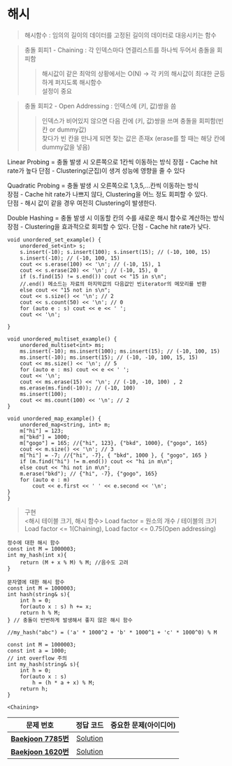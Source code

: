 # 해시  
> 해시함수 : 임의의 길이의 데이터를 고정된 길이의 데이터로 대응시키는 함수   

> 충돌 회피1 - Chaining : 각 인덱스마다 연결리스트를 하나씩 두어서 충돌을 회피함   
>> 해시값이 같은 최악의 상황에서는 O(N) -> 각 키의 해시값이 최대한 균등하게 퍼지도록 해시함수   
>> 설정이 중요

> 충돌 회피2 - Open Addressing : 인덱스에 (키, 값)쌍을 씀
>> 인덱스가 비어있지 않으면 다음 칸에 (키, 값)쌍을 쓰며 충돌을 회피함(빈 칸 or dummy값)   
>> 찾다가 빈 칸을 만나게 되면 찾는 값은 존재x (erase를 할 때는 해당 칸에 dummy값을 넣음)   

Linear Probing = 충돌 발생 시 오른쪽으로 1칸씩 이동하는 방식
장점 - Cache hit rate가 높다
단점 - Clustering(군집)이 생겨 성능에 영향을 줄 수 있다

Quadratic Probing = 충돌 발생 시 오른쪽으로 1,3,5,...칸씩 이동하는 방식   
장점 - Cache hit rate가 나쁘지 않다, Clustering을 어느 정도 회피할 수 있다.   
단점 - 해시 값이 같을 경우 여전히 Clustering이 발생한다.

Double Hashing = 충돌 발생 시 이동할 칸의 수를 새로운 해시 함수로 계산하는 방식   
장점 - Clustering을 효과적으로 회피할 수 있다.
단점 - Cache hit rate가 낮다.

```
void unordered_set_example() {
    unordered_set<int> s;
    s.insert(-10); s.insert(100); s.insert(15); // (-10, 100, 15)
    s.insert(-10); // (-10, 100, 15)
    cout << s.erase(100) << '\n'; // (-10, 15), 1
    cout << s.erase(20) << '\n'; // (-10, 15), 0
    if (s.find(15) != s.end()) cout << "15 in s\n";
    //.end() 메소드는 자료의 마지막값의 다음값인 빈iterator의 메모리를 반환
    else cout << "15 not in s\n";
    cout << s.size() << '\n'; // 2
    cout << s.count(50) << '\n'; // 0
    for (auto e : s) cout << e << ' ';
    cout << '\n';

}
```
```
void unordered_multiset_example() {
    unordered_multiset<int> ms;
    ms.insert(-10); ms.insert(100); ms.insert(15); // (-10, 100, 15)
    ms.insert(-10); ms.insert(15); // (-10, -10, 100, 15, 15)
    cout << ms.size() << '\n'; // 5
    for (auto e : ms) cout << e << ' ';
    cout << '\n';
    cout << ms.erase(15) << '\n'; // (-10, -10, 100) , 2 
    ms.erase(ms.find(-10)); // (-10, 100)
    ms.insert(100);
    cout << ms.count(100) << '\n'; // 2
}
```
```
void unordered_map_example() {
    unordered_map<string, int> m;
    m["hi"] = 123;
    m["bkd"] = 1000;
    m["gogo"] = 165; //{"hi", 123}, {"bkd", 1000}, {"gogo", 165}
    cout << m.size() << '\n'; // 3
    m["hi"] = -7; //{"hi", -7}, { "bkd", 1000 }, { "gogo", 165 }
    if (m.find("hi") != m.end()) cout << "hi in m\n";
    else cout << "hi not in m\n";
    m.erase("bkd"); // {"hi", -7}, {"gogo", 165}
    for (auto e : m)
        cout << e.first << ' ' << e.second << '\n';
}
}
```
> 구현   
<해시 테이블 크기, 해시 함수>
Load factor = 원소의 개수 / 테이블의 크기
Load factor <= 1(Chaining), Load factor <= 0.75(Open addressing)

```
정수에 대한 해시 함수
const int M = 1000003;
int my_hash(int x){
    return (M + x % M) % M; //음수도 고려
}

문자열에 대한 해시 함수
const int M = 1000003;
int hash(string& s){
    int h = 0;
    for(auto x : s) h += x;
    return h % M;
} // 충돌이 빈번하게 발생해서 좋지 않은 해시 함수

//my_hash("abc") = ('a' * 1000^2 + 'b' * 1000^1 + 'c' * 1000^0) % M

const int M = 1000003;
const int a = 1000;
// int overflow 주의
int my_hash(string& s){
    int h = 0;
    for(auto x : s)
        h = (h * a + x) % M;
    return h;
}
```
```
<Chaining>

```


| 문제 번호 | 정답 코드 |  중요한 문제(아이디어) |    
| :--: | :--: |:--: |   
| __[Baekjoon 7785번](https://www.acmicpc.net/problem/7785)__   | [Solution](https://github.com/jhmin-kk99/Algorithm-Study/blob/main/Greedy/7785.cpp)    | |
| __[Baekjoon 1620번](https://www.acmicpc.net/problem/1620)__   | [Solution](https://github.com/jhmin-kk99/Algorithm-Study/blob/main/Greedy/1620.cpp)    | |
